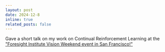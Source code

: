 ```yaml
---
layout: post
date: 2024-12-8
inline: true
related_posts: false
---
```


Gave a short talk on my work on Continual Reinforcement Learning at the <a href='https://foresight.org/vw2024us/'>"Foresight Institute Vision Weekend event in San Francisco!"</a> 
